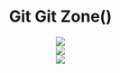
<h1 align="center">Git Git Zone() </h1>
<div align="center">
 <div>
    <img   src="https://komarev.com/ghpvc/?username=godotc"></img>
 </div>
  <div>
   <img   src="https://github-readme-stats.vercel.app/api/top-langs/?username=godotc&layout=compact"></img>
 </div>
 <div>
    <img   src="https://github-readme-stats.vercel.app/api?username=godotc&show_icons=true&theme=tokyonight"></img>
 </div>

</div>





<!--
**godotc/godotc** is a ✨ _special_ ✨ repository because its `README.md` (this file) appears on your GitHub profile.

Here are some ideas to get you started:

- 🔭 I’m currently working on ...
- 🌱 I’m currently learning ...
- 👯 I’m looking to collaborate on ...
- 🤔 I’m looking for help with ...
- 💬 Ask me about ...
- 📫 How to reach me: ...
- 😄 Pronouns: ...
- ⚡ Fun fact: ...
-->
